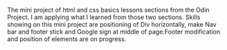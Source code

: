 The mini project of html and css basics lessons sections from the Odin Project. I am applying what I learned from those two sections. Skills showing on this mini project are positioning of Div horizontally, make Nav bar and footer stick and Google sign at middle of page.Footer modification and position of elements are on progress.
